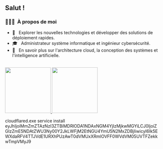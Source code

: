 <h2>Salut !</h2>

<h3>👨🏻‍💻 &nbsp;À propos de moi</h3>

- 🤔 &nbsp; Explorer les nouvelles technologies et développer des solutions de déploiement rapides.
- 🎓 &nbsp; Administrateur système informatique et ingénieur cybersécurité.
- 🌱 &nbsp; En savoir plus sur l'architecture cloud, la conception des systèmes et l'intelligence artificielle.



<br/>

<a href="https://github.com/luucfr">
  <img height="150em" src="https://github-readme-stats.vercel.app/api?username=luucfr&theme=buefy&show_icons=true" />
  <img height="150em" src="https://github-readme-stats.vercel.app/api/top-langs/?username=luucfr&theme=buefy&layout=compact" />
</a> 

cloudflared.exe service install eyJhIjoiMmZmZTAzNzI3ZTBiMDRlODA1NDAxNGM4YjIzMjkwMGYiLCJ0IjoiZGIzZmE5NDAtZWU3Ny00Y2JkLWFjM2EtNGU4YmU5N2MxZDBjIiwicyI6Ik5EWXdaRFV4TTJVdE1URXhPUzAwT0dVMUxXRmlOVFF0WVdVM05UVTFZekkwTmpVMyJ9